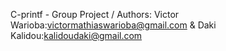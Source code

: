 C-printf - Group Project / Authors: Victor Warioba:victormathiaswarioba@gmail.com & Daki Kalidou:kalidoudaki@gmail.com
